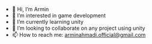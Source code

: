 - 👋 Hi, I’m Armin
- 👀 I’m interested in game development
- 🌱 I’m currently learning unity
- 💞️ I’m looking to collaborate on any project using unity
- 📫 How to reach me: arminahmadi.official@gmail.com

<!---
dh-ceo/dh-ceo is a ✨ special ✨ repository because its `README.md` (this file) appears on your GitHub profile.
You can click the Preview link to take a look at your changes.
--->
